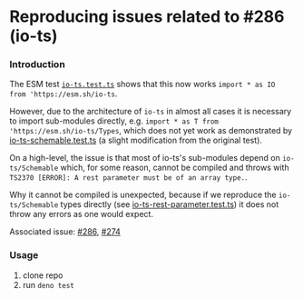 # Reproducing issues related to #286 (io-ts)

### Introduction

The ESM test [`io-ts.test.ts`](https://github.com/esm-dev/esm.sh/blob/master/test/deno/io-ts/io-ts.test.ts) shows that this now works `import * as IO from 'https://esm.sh/io-ts`.

However, due to the architecture of `io-ts` in almost all cases it is necessary to import sub-modules directly, e.g. `import * as T from 'https://esm.sh/io-ts/Types`, which does not yet work as demonstrated by [io-ts-schemable.test.ts](./io-ts-schemable.test.ts) (a slight modification from the original test).

On a high-level, the issue is that most of io-ts's sub-modules depend on `io-ts/Schemable` which, for some reason, cannot be compiled and throws with `TS2370 [ERROR]: A rest parameter must be of an array type.`.

Why it cannot be compiled is unexpected, because if we reproduce the `io-ts/Schemable` types directly (see [io-ts-rest-parameter.test.ts](./io-ts-rest-parameter.test.ts)) it does not throw any errors as one would expect.

Associated issue: [#286](https://github.com/esm-dev/esm.sh/issues/286), [#274](https://github.com/esm-dev/esm.sh/issues/274)

### Usage

1. clone repo
2. run `deno test`
